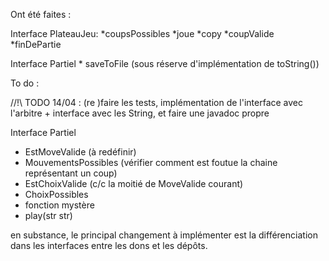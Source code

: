 Ont été faites :

Interface PlateauJeu:
  	    *coupsPossibles
  	    *joue
  	    *copy
  	    *coupValide
	    *finDePartie
  
Interface Partiel
  	    * saveToFile (sous réserve d'implémentation de toString())



To do :

//!\\ TODO 14/04 : (re )faire les tests, implémentation de l'interface avec l'arbitre + interface avec les String, et faire une javadoc propre
     
Interface Partiel
  *   EstMoveValide (à redéfinir)
  *   MouvementsPossibles (vérifier comment est foutue la chaine représentant un coup)
  *   EstChoixValide (c/c la moitié de MoveValide courant)
  *   ChoixPossibles
  *   fonction mystère	
  *   play(str str)


en substance, le principal changement à implémenter est la différenciation dans les interfaces entre les dons et les dépôts.